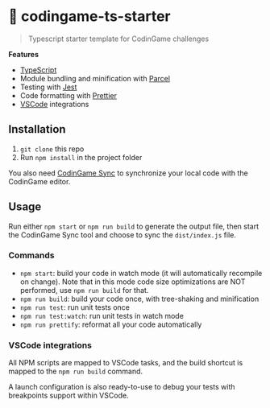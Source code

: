 # :muscle: codingame-ts-starter

> Typescript starter template for CodinGame challenges

**Features**
- [TypeScript](https://www.typescriptlang.org)
- Module bundling and minification with [Parcel](https://parceljs.org)
- Testing with [Jest](https://jestjs.io)
- Code formatting with [Prettier](https://prettier.io)
- [VSCode](https://code.visualstudio.com) integrations

## Installation

1. `git clone` this repo
2. Run `npm install` in the project folder

You also need [CodinGame Sync](https://www.codingame.com/blog/new-feature-codingame-sync-use-your-own-code-editor-on-codingame/) to synchronize your local code with the CodinGame editor.

## Usage

Run either `npm start` or `npm run build` to generate the output file, then start the CodinGame Sync tool and choose to sync the `dist/index.js` file.

### Commands

- `npm start`: build your code in watch mode (it will automatically recompile on change).
  Note that in this mode code size optimizations are NOT performed, use `npm run build` for that.
- `npm run build`: build your code once, with tree-shaking and minification
- `npm run test`: run unit tests once
- `npm run test:watch`: run unit tests in watch mode
- `npm run prettify`: reformat all your code automatically

### VSCode integrations

All NPM scripts are mapped to VSCode tasks, and the build shortcut is mapped to the `npm run build` command.

A launch configuration is also ready-to-use to debug your tests with breakpoints support within VSCode.
